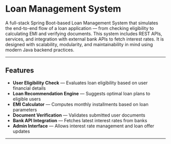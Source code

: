 #  Loan Management System

A full-stack Spring Boot-based Loan Management System that simulates the end-to-end flow of a loan application — from checking eligibility to calculating EMI and verifying documents. This system includes REST APIs, services, and integration with external bank APIs to fetch interest rates. It is designed with scalability, modularity, and maintainability in mind using modern Java backend practices.

---

##  Features

-  **User Eligibility Check** — Evaluates loan eligibility based on user financial details
-  **Loan Recommendation Engine** — Suggests optimal loan plans to eligible users
-  **EMI Calculator** — Computes monthly installments based on loan parameters
-  **Document Verification** — Validates submitted user documents
-  **Bank API Integration** — Fetches latest interest rates from banks
-  **Admin Interface** — Allows interest rate management and loan offer updates

---

